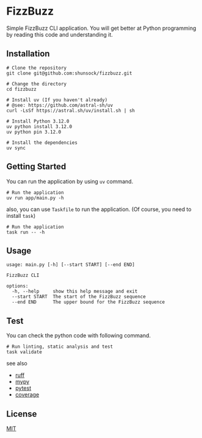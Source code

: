# FizzBuzz

Simple FizzBuzz CLI application. You will get better at Python programming by reading this code and understanding it.

## Installation

```shell
# Clone the repository
git clone git@github.com:shunsock/fizzbuzz.git

# Change the directory
cd fizzbuzz

# Install uv (If you haven't already)
# @see: https://github.com/astral-sh/uv
curl -LsSf https://astral.sh/uv/install.sh | sh

# Install Python 3.12.0
uv python install 3.12.0
uv python pin 3.12.0

# Install the dependencies
uv sync
```

## Getting Started

You can run the application by using `uv` command.

```shell
# Run the application
uv run app/main.py -h
```

also, you can use `Taskfile` to run the application. (Of course, you need to install `task`)

```shell
# Run the application
task run -- -h
```

## Usage

```shell
usage: main.py [-h] [--start START] [--end END]

FizzBuzz CLI

options:
  -h, --help     show this help message and exit
  --start START  The start of the FizzBuzz sequence
  --end END      The upper bound for the FizzBuzz sequence
```

## Test

You can check the python code with following command.

```shell
# Run linting, static analysis and test
task validate
```

see also

- [ruff](https://github.com/astral-sh/ruff)
- [mypy](https://github.com/python/mypy)
- [pytest](https://github.com/pytest-dev/pytest)
- [coverage](https://github.com/nedbat/coveragepy)

## License

[MIT](LICENSE)
